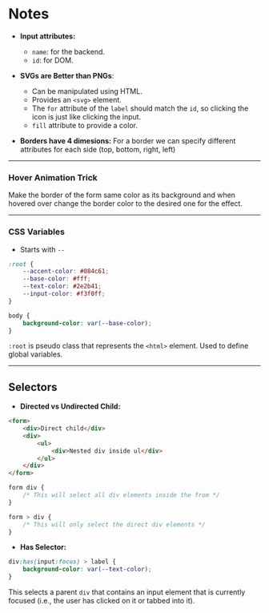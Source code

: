 # Notes

- **Input attributes:**
  -  `name`: for the backend.
  - `id`: for DOM.

- **SVGs are Better than PNGs**:
  - Can be manipulated using HTML.
  - Provides an `<svg>` element.
  - The `for` attribute of the `label` should match the `id`, so clicking the icon is just like clicking the input.
  - `fill` attribute to provide a color.

- **Borders have 4 dimesions:**
For a border we can specify different attributes for each side (top, bottom, right, left)

---

### Hover Animation Trick
Make the border of the form same color as its background and when hovered over change the border color to the desired one for the effect.

---

### CSS Variables
- Starts with `--`
```css
:root {
    --accent-color: #084c61;
    --base-color: #fff;
    --text-color: #2e2b41;
    --input-color: #f3f0ff;
}

body {
    background-color: var(--base-color);
}
```
`:root` is pseudo class that represents the `<html>` element. Used to define global variables.

---

## Selectors

- **Directed vs Undirected Child:**
```html
<form>
    <div>Direct child</div>
    <div>
        <ul>
            <div>Nested div inside ul</div>
        </ul>
    </div>
</form>
```

```css
form div {
    /* This will select all div elements inside the from */
}

form > div {
    /* This will only select the direct div elements */
}
```

- **Has Selector:**
```css
div:has(input:focus) > label {
    background-color: var(--text-color);
}
```
This selects a parent `div` that contains an input element that is currently focused (i.e., the user has clicked on it or tabbed into it).
